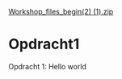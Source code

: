 [Workshop_files_begin(2) (1).zip](https://github.com/lotteeymann/Opdracht1/files/6710110/Workshop_files_begin.2.1.zip)
# Opdracht1
Opdracht 1: Hello world

